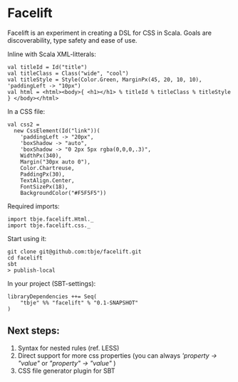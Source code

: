 Facelift
========
Facelift is an experiment in creating a DSL for CSS in Scala. Goals are discoverability, type safety and ease of use.

Inline with Scala XML-litterals:

    val titleId = Id("title")
    val titleClass = Class("wide", "cool")
    val titleStyle = Style(Color.Green, MarginPx(45, 20, 10, 10), 'paddingLeft -> "10px")
    val html = <html><body>{ <h1></h1> % titleId % titleClass % titleStyle } </body></html>

In a CSS file:

    val css2 =
      new CssElement(Id("link"))(
        'paddingLeft -> "20px",
        'boxShadow -> "auto",
        'boxShadow -> "0 2px 5px rgba(0,0,0,.3)",
        WidthPx(340),
        Margin("30px auto 0"),
        Color.Chartreuse,
        PaddingPx(30),
        TextAlign.Center,
        FontSizePx(18),
        BackgroundColor("#F5F5F5"))

Required imports:

    import tbje.facelift.Html._
    import tbje.facelift.css._

Start using it:

    git clone git@github.com:tbje/facelift.git
    cd facelift
    sbt
    > publish-local
    
In your project (SBT-settings):
    
    libraryDependencies ++= Seq(
        "tbje" %% "facelift" % "0.1-SNAPSHOT"
    )

Next steps:
-----------
1. Syntax for nested rules (ref. LESS)
2. Direct support for more css properties (you can always *'property -> "value"* or *"property" -> "value"* )
3. CSS file generator plugin for SBT
